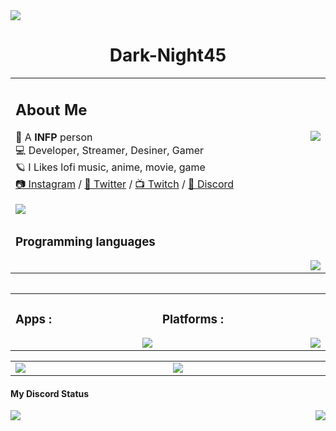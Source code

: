 <img src="https://user-images.githubusercontent.com/77019324/168892194-e1e1c7e3-5460-43e3-b682-9c388747ce55.png" draggable="false">
	<h1 align="center">Dark-Night45</h1> 

<table>
	 <td width="1200px">
	 <h2>About Me</h2>
		 <p>🌌 A <b>INFP</b> person <img align="right" src="https://skillicons.dev/icons?i=emotion"><br>
		💻 Developer, Streamer, Desiner, Gamer<br>
		 🪐 I Likes lofi music, anime, movie, game<br>  
		 <a href="https://instagram.com/dark._.night45">📷 Instagram</a>  /  <a href="https://twitter.com/dark_night45">🐤 Twitter</a>  /  <a href="https://twitch.tv/dark_night450">📺 Twitch</a>  /  <a href="https://discord.gg/wpWHUXUktm">🌇 Discord</a>
 </p>
 <img src="https://komarev.com/ghpvc/?username=Dark-night45&label=Profile Views&color=cc00ff" draggable="false">
</td>
	<tr>
	<td width="1200px">
	<h3>Programming languages</h3>
	<img align="right" src="https://skillicons.dev/icons?i=js,css,html,php,cs,jquery,markdown,svg"></td>
	</tr>
	<table>   
   

<table align="center">
	<tr>
		<td width="1200px">
	    <h3>Apps :</h3>
        <img align="right" src="https://skillicons.dev/icons?i=autocad,vscode,visualstudio">
		</td>
		<td width="1200px">
	    <h3>Platforms :</h3>
        <img align="right" src="https://skillicons.dev/icons?i=discord,discordbots,twitter,instagram,github">
		</td>
	</tr>
</table>
		
<table align="center">
	<tr>
		<td width="1200px">
        <img align="center" src="https://github-readme-stats.vercel.app/api?username=dark-night45&theme=midnight-purple&show_icons=true&bg_color=0D1117&hide_border=true">
		</td>
		<td width="1200px">
        <img align="center" src="https://github-readme-stats.vercel.app/api/top-langs/?username=dark-night45&theme=midnight-purple&layout=compact&bg_color=0D1117&hide_border=true">
		</td>
	</tr>
</table>
<h4>My Discord Status</h4>
<a align="left" href="https://discord.com/users/780178868400816169">
 <img align="center" src="https://lanyard.cnrad.dev/api/780178868400816169?theme=Dark&animated=true&hideDiscrim=false&borderRadius=7px&idleMessage=I%20was%20not%20doing%20anything">
   </a> 
   <img align="right" src="https://count.getloli.com/get/@:dark-night45" draggable="false">
